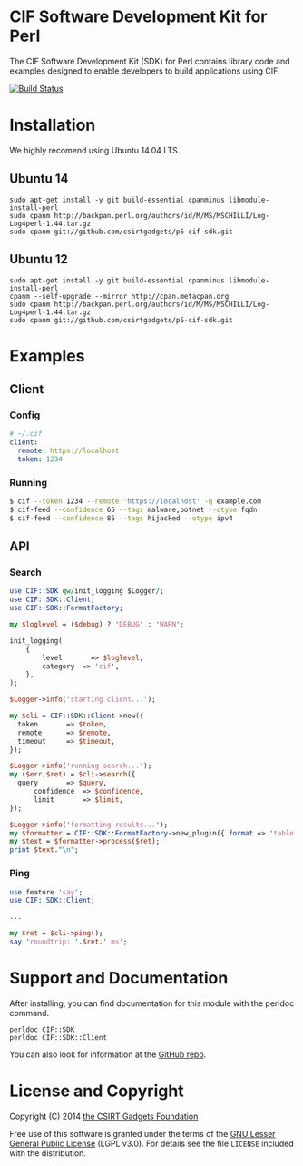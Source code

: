 # CIF Software Development Kit for Perl
The CIF Software Development Kit (SDK) for Perl contains library code and examples designed to enable developers to build applications using CIF.

[![Build Status](https://travis-ci.org/csirtgadgets/p5-cif-sdk.png?branch=master)](https://travis-ci.org/csirtgadgets/p5-cif-sdk)

# Installation
We highly recomend using Ubuntu 14.04 LTS.
## Ubuntu 14
 ```
 sudo apt-get install -y git build-essential cpanminus libmodule-install-perl
 sudo cpanm http://backpan.perl.org/authors/id/M/MS/MSCHILLI/Log-Log4perl-1.44.tar.gz 
 sudo cpanm git://github.com/csirtgadgets/p5-cif-sdk.git
 ```

## Ubuntu 12
 ```
 sudo apt-get install -y git build-essential cpanminus libmodule-install-perl
 cpanm --self-upgrade --mirror http://cpan.metacpan.org
 sudo cpanm http://backpan.perl.org/authors/id/M/MS/MSCHILLI/Log-Log4perl-1.44.tar.gz
 sudo cpanm git://github.com/csirtgadgets/p5-cif-sdk.git
 ```

# Examples
## Client
### Config
  ```yaml
  # ~/.cif
  client:
    remote: https://localhost
    token: 1234
  ```
### Running
  ```bash
  $ cif --token 1234 --remote 'https://localhost' -q example.com
  $ cif-feed --confidence 65 --tags malware,botnet --otype fqdn
  $ cif-feed --confidence 85 --tags hijacked --otype ipv4
  ```
  
## API
### Search
  ```perl
  use CIF::SDK qw/init_logging $Logger/;
  use CIF::SDK::Client;
  use CIF::SDK::FormatFactory;

  my $loglevel = ($debug) ? 'DEBUG' : 'WARN';

  init_logging(
      { 
          level       => $loglevel,
          category	=> 'cif',
      },
  );

  $Logger->info('starting client...');

  my $cli = CIF::SDK::Client->new({
    token       => $token,
    remote      => $remote,
    timeout     => $timeout,
  });
 
  $Logger->info('running search...');
  my ($err,$ret) = $cli->search({
  	query       => $query,
        confidence  => $confidence,
        limit       => $limit,
  });
  
  $Logger->info('formatting results...');
  my $formatter = CIF::SDK::FormatFactory->new_plugin({ format => 'table' });
  my $text = $formatter->process($ret);
  print $text."\n";
  ```
### Ping
  ```perl
  use feature 'say';
  use CIF::SDK::Client;
  
  ...
  
  my $ret = $cli->ping();
  say 'roundtrip: '.$ret.' ms';
  ```

# Support and Documentation

After installing, you can find documentation for this module with the
perldoc command.

    perldoc CIF::SDK
    perldoc CIF::SDK::Client

You can also look for information at the [GitHub repo](https://github.com/csirtgadgets/p5-cif-sdk).

# License and Copyright

Copyright (C) 2014 [the CSIRT Gadgets Foundation](http://csirtgadgets.org)

Free use of this software is granted under the terms of the [GNU Lesser General Public License](https://www.gnu.org/licenses/lgpl.html) (LGPL v3.0). For details see the file ``LICENSE`` included with the distribution.

